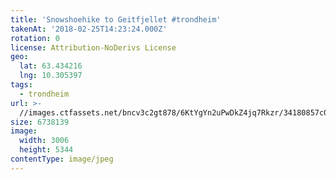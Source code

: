 ```yaml
---
title: 'Snowshoehike to Geitfjellet #trondheim'
takenAt: '2018-02-25T14:23:24.000Z'
rotation: 0
license: Attribution-NoDerivs License
geo:
  lat: 63.434216
  lng: 10.305397
tags:
  - trondheim
url: >-
  //images.ctfassets.net/bncv3c2gt878/6KtYgYn2uPwDkZ4jq7Rkzr/34180857c0c0a987cffeca8155d53bdd/snowshoehike-to-geitfjellet-trondheim_39584820725_o
size: 6738139
image:
  width: 3006
  height: 5344
contentType: image/jpeg
---
```


